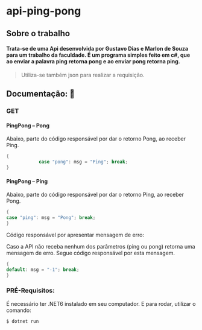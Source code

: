 # api-ping-pong

## Sobre o trabalho

#### Trata-se de uma Api desenvolvida por Gustavo Dias e Marlon de Souza para um trabalho da faculdade. É um programa simples feito em c#, que ao enviar a palavra ping retorna pong e ao enviar pong retorna ping. 

> Utiliza-se também json para realizar a requisição. 

## Documentação: :checkered_flag:

### GET

#### PingPong – Pong

Abaixo, parte do código responsável por dar o retorno Pong, ao receber Ping.

```C#
{
            case "pong": msg = "Ping"; break;
}
```


#### PingPong – Ping

Abaixo, parte do código responsável por dar o retorno Ping, ao receber Pong.

```C#
{
case "ping": msg = "Pong"; break;
}
```


Código responsável por apresentar mensagem de erro:

Caso a API não receba nenhum dos parâmetros (ping ou pong) retorna uma mensagem de erro. Segue código responsável por esta mensagem. 

```C#
{
default: msg = "-1"; break;
}
```

### PRÉ-Requisitos:

É necessário ter .NET6 instalado em seu computador.
E para rodar, utilizar o comando:

```console
$ dotnet run
```



